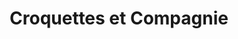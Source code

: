 ---
title: "Croquettes et Compagnie"
url: /pantin/croquettes-et-compagnie/
shop: animal de compagnie
---